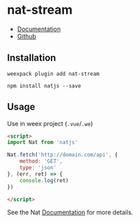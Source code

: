 # nat-stream

- [Documentation](http://natjs.com/#/reference/network/stream)
- [Github](https://github.com/natjs/weex-nat-stream)

## Installation
```
weexpack plugin add nat-stream
```

```
npm install natjs --save
```

## Usage

Use in weex project (`.vue`/`.we`)

```html
<script>
import Nat from 'natjs'

Nat.fetch('http://domain.com/api', {
    method: 'GET',
    type: 'json'
}, (err, ret) => {
    console.log(ret)
})

</script>
```

See the Nat [Documentation](http://natjs.com/) for more details.
